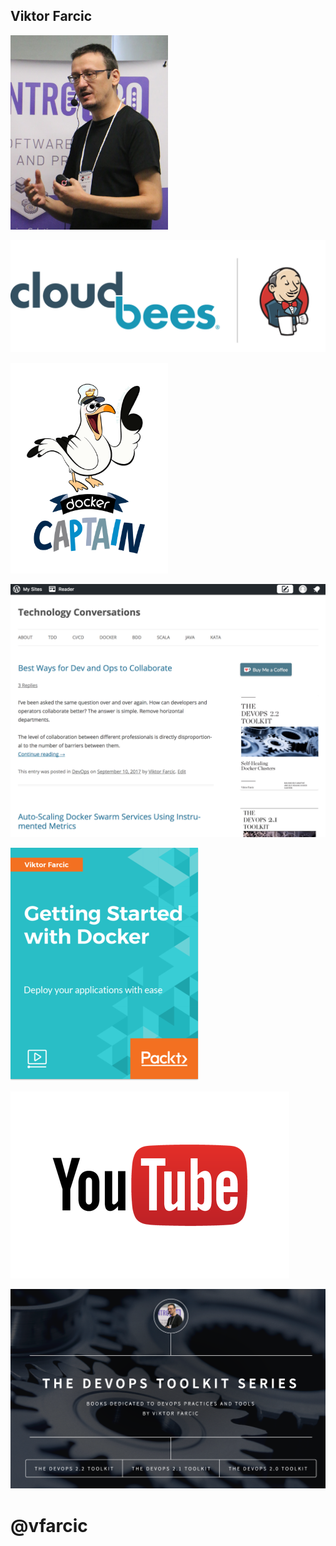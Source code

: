 ## Viktor Farcic

<img src="../img/viktor.jpg" style="width: 50%; height: 50%;" />


[<img src="../img/company-big.png" style="background-color: white;" />](https://www.cloudbees.com)


[<img src="../img/docker-captain.png" style="width: 50%; height: 50%;" />](https://www.docker.com/community/docker-captains)


![](../img/technology-conversations.png)


![](../img/products/packt-video.png)


![](../img/youtube.png)


![](../img/devops-toolkit-series.png)


# @vfarcic
